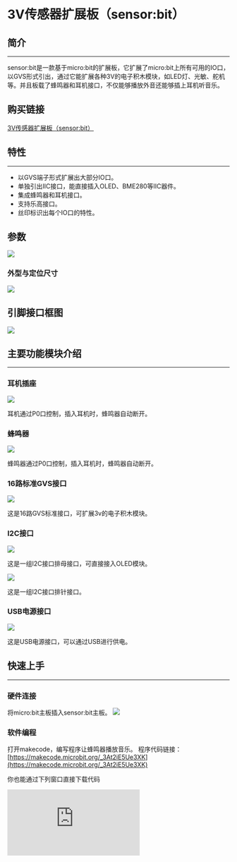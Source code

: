 ﻿# 3V传感器扩展板（sensor:bit）

## 简介
---

sensor:bit是一款基于micro:bit的扩展板，它扩展了micro:bit上所有可用的IO口，以GVS形式引出，通过它能扩展各种3V的电子积木模块，如LED灯、光敏、舵机等。并且板载了蜂鸣器和耳机接口，不仅能够播放外音还能够插上耳机听音乐。

## 购买链接
[3V传感器扩展板（sensor:bit）](https://item.taobao.com/item.htm?ft=t&id=572685991359)


## 特性
---

- 以GVS端子形式扩展出大部分IO口。
- 单独引出IIC接口，能直接插入OLED、BME280等IIC器件。
- 集成蜂鸣器和耳机接口。
- 支持乐高接口。
- 丝印标识出每个IO口的特性。


## 参数

![](https://wiki-media-ef.oss-cn-hongkong.aliyuncs.com//images/0gP51cc.png)

### 外型与定位尺寸
![](https://wiki-media-ef.oss-cn-hongkong.aliyuncs.com//images/gB0wNrj.png)

## 引脚接口框图
![](https://wiki-media-ef.oss-cn-hongkong.aliyuncs.com//images/GyigPRt.png)

## 主要功能模块介绍
---

### 耳机插座
![](https://wiki-media-ef.oss-cn-hongkong.aliyuncs.com//images/0iA1JlU.png)

耳机通过P0口控制，插入耳机时，蜂鸣器自动断开。

### 蜂鸣器
![](https://wiki-media-ef.oss-cn-hongkong.aliyuncs.com//images/TyBn9U6.png)

蜂鸣器通过P0口控制，插入耳机时，蜂鸣器自动断开。

### 16路标准GVS接口
![](https://wiki-media-ef.oss-cn-hongkong.aliyuncs.com//images/lu64mbc.png)

这是16路GVS标准接口，可扩展3v的电子积木模块。

### I2C接口
![](https://wiki-media-ef.oss-cn-hongkong.aliyuncs.com//images/AzBhRRS.png)

这是一组I2C接口排母接口，可直接接入OLED模块。

![](https://wiki-media-ef.oss-cn-hongkong.aliyuncs.com//images/VEl3AeH.png)

这是一组I2C接口排针接口。

### USB电源接口
![](https://wiki-media-ef.oss-cn-hongkong.aliyuncs.com//images/sensor_bit_01.png)

这是USB电源接口，可以通过USB进行供电。



## 快速上手
---

### 硬件连接

将micro:bit主板插入sensor:bit主板。
![](https://wiki-media-ef.oss-cn-hongkong.aliyuncs.com//images/WLLJgP2.jpg)

### 软件编程

打开makecode，编写程序让蜂鸣器播放音乐。
程序代码链接：[https://makecode.microbit.org/_3At2iE5Ue3XK](https://makecode.microbit.org/_3At2iE5Ue3XK)

你也能通过下列窗口直接下载代码
<div
    style={{
        position: 'relative',
        paddingBottom: '60%',
        overflow: 'hidden',
    }}
>
    <iframe
        src="https://makecode.microbit.org/_3At2iE5Ue3XK"
        frameborder="0"
        sandbox="allow-popups allow-forms allow-scripts allow-same-origin"
        style={{
            position: 'absolute',
            width: '100%',
            height: '100%',
        }}
    />
</div>

### 结果

按下按钮A时，蜂鸣器播放音乐，插上耳机时可以通过耳机听到音乐，同时蜂鸣器会停止播放音乐。

## 常见问题
